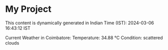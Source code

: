 # My Project

This content is dynamically generated in Indian Time (IST): 2024-03-06 16:43:12 IST


Current Weather in Coimbatore:
Temperature: 34.88 °C
Condition: scattered clouds
